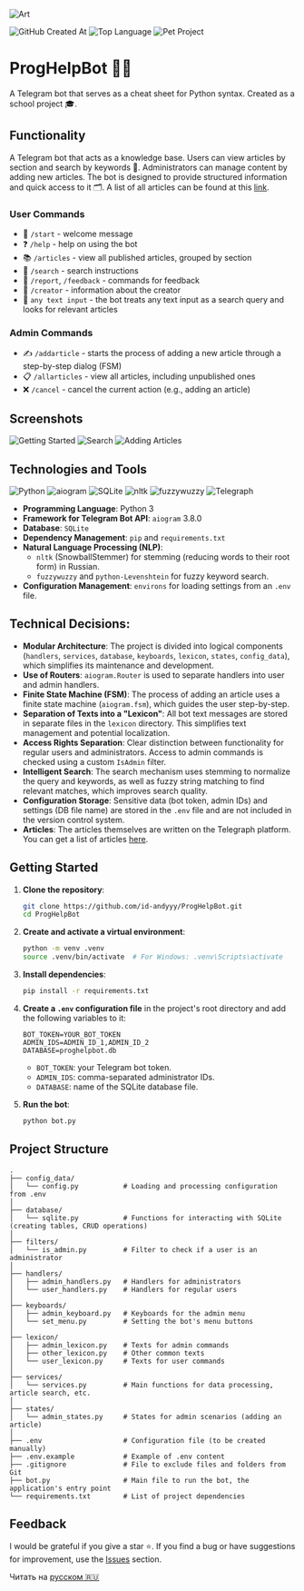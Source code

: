 ![Art](https://i.postimg.cc/05Mg33FL/art.png)

![GitHub Created At](https://img.shields.io/github/created-at/id-andyyy/Musical-Studying?style=flat&color=70F34A)
![Top Language](https://img.shields.io/github/languages/top/id-andyyy/Musical-Studying?style=flat&color=black)
![Pet Project](https://img.shields.io/badge/pet-project-8400FF)

# ProgHelpBot&nbsp;👨‍💻

A Telegram bot that serves as a cheat sheet for Python syntax. Created as a school project&nbsp;🎓.

## Functionality

A Telegram bot that acts as a knowledge base. Users can view articles by section and search by keywords&nbsp;🔎. Administrators can manage content by adding new articles. The bot is designed to provide structured information and quick access to it&nbsp;🗂️. A list of all articles can be found at this [link](https://telegra.ph/python-articles-04-06-2).

### User Commands

- 🏃&nbsp;`/start` - welcome message
- ❓&nbsp;`/help` - help on using the bot
- 📚&nbsp;`/articles` - view all published articles, grouped by section
- 🔎&nbsp;`/search` - search instructions
- 📨&nbsp;`/report`, `/feedback` - commands for feedback
- 👤&nbsp;`/creator` - information about the creator
- 🔎&nbsp;`any text input` - the bot treats any text input as a search query and looks for relevant articles

### Admin Commands

- ✍️&nbsp;`/addarticle` - starts the process of adding a new article through a step-by-step dialog (FSM)
- 📋&nbsp;`/allarticles` - view all articles, including unpublished ones
- ❌&nbsp;`/cancel` - cancel the current action (e.g., adding an article)

## Screenshots

![Getting Started](https://i.postimg.cc/3RGRcqQv/1.png)
![Search](https://i.postimg.cc/nLc70wb2/2.png)
![Adding Articles](https://i.postimg.cc/CLTqWKpz/3.png)

## Technologies and Tools

![Python](https://img.shields.io/badge/python-3670A0?style=for-the-badge&logo=python&logoColor=ffffff)
![aiogram](https://img.shields.io/badge/aiogram-005571?style=for-the-badge&color=019cfb)
![SQLite](https://img.shields.io/badge/sqlite-%2307405e.svg?style=for-the-badge&logo=sqlite&logoColor=white)
![nltk](https://img.shields.io/badge/nltk-85C1E9?style=for-the-badge&color=85C1E9)
![fuzzywuzzy](https://img.shields.io/badge/fuzzywuzzy-FF5733?style=for-the-badge&color=FF5733)
![Telegraph](https://img.shields.io/badge/telegraph-2A5DB0?style=for-the-badge&color=2A5DB0)


- **Programming Language**: Python 3
- **Framework for Telegram Bot API**: `aiogram` 3.8.0
- **Database**: `SQLite`
- **Dependency Management**: `pip` and `requirements.txt`
- **Natural Language Processing (NLP)**:
    - `nltk` (SnowballStemmer) for stemming (reducing words to their root form) in Russian.
    - `fuzzywuzzy` and `python-Levenshtein` for fuzzy keyword search.
- **Configuration Management**: `environs` for loading settings from an `.env` file.

## Technical Decisions:

- **Modular Architecture**: The project is divided into logical components (`handlers`, `services`, `database`, `keyboards`, `lexicon`, `states`, `config_data`), which simplifies its maintenance and development.
- **Use of Routers**: `aiogram.Router` is used to separate handlers into user and admin handlers.
- **Finite State Machine (FSM)**: The process of adding an article uses a finite state machine (`aiogram.fsm`), which guides the user step-by-step.
- **Separation of Texts into a "Lexicon"**: All bot text messages are stored in separate files in the `lexicon` directory. This simplifies text management and potential localization.
- **Access Rights Separation**: Clear distinction between functionality for regular users and administrators. Access to admin commands is checked using a custom `IsAdmin` filter.
- **Intelligent Search**: The search mechanism uses stemming to normalize the query and keywords, as well as fuzzy string matching to find relevant matches, which improves search quality.
- **Configuration Storage**: Sensitive data (bot token, admin IDs) and settings (DB file name) are stored in the `.env` file and are not included in the version control system.
- **Articles**: The articles themselves are written on the Telegraph platform. You can get a list of articles [here](https://telegra.ph/python-articles-04-06-2).

## Getting Started

1.  **Clone the repository**:
    ```bash
    git clone https://github.com/id-andyyy/ProgHelpBot.git
    cd ProgHelpBot
    ```
2.  **Create and activate a virtual environment**:
    ```bash
    python -m venv .venv
    source .venv/bin/activate  # For Windows: .venv\Scripts\activate
    ```
3.  **Install dependencies**:
    ```bash
    pip install -r requirements.txt
    ```
4.  **Create a `.env` configuration file** in the project's root directory and add the following variables to it:
    ```env
    BOT_TOKEN=YOUR_BOT_TOKEN
    ADMIN_IDS=ADMIN_ID_1,ADMIN_ID_2
    DATABASE=proghelpbot.db
    ```
    - `BOT_TOKEN`: your Telegram bot token.
    - `ADMIN_IDS`: comma-separated administrator IDs.
    - `DATABASE`: name of the SQLite database file.

5.  **Run the bot**:
    ```bash
    python bot.py
    ```

## Project Structure

```
.
├── config_data/
│   └── config.py           # Loading and processing configuration from .env
│
├── database/
│   └── sqlite.py           # Functions for interacting with SQLite (creating tables, CRUD operations)
│
├── filters/
│   └── is_admin.py         # Filter to check if a user is an administrator
│
├── handlers/
│   ├── admin_handlers.py   # Handlers for administrators
│   └── user_handlers.py    # Handlers for regular users
│
├── keyboards/
│   ├── admin_keyboard.py   # Keyboards for the admin menu
│   └── set_menu.py         # Setting the bot's menu buttons
│
├── lexicon/
│   ├── admin_lexicon.py    # Texts for admin commands
│   ├── other_lexicon.py    # Other common texts
│   └── user_lexicon.py     # Texts for user commands
│
├── services/
│   └── services.py         # Main functions for data processing, article search, etc.
│
├── states/
│   └── admin_states.py     # States for admin scenarios (adding an article)
│
├── .env                    # Configuration file (to be created manually)
├── .env.example            # Example of .env content
├── .gitignore              # File to exclude files and folders from Git
├── bot.py                  # Main file to run the bot, the application's entry point
└── requirements.txt        # List of project dependencies
```

## Feedback

I would be grateful if you give a star&nbsp;⭐️. If you find a bug or have suggestions for improvement,
use the [Issues](https://github.com/id-andyyy/ProgHelpBot/issues) section.

Читать на [русском&nbsp;🇷🇺](README.md)
